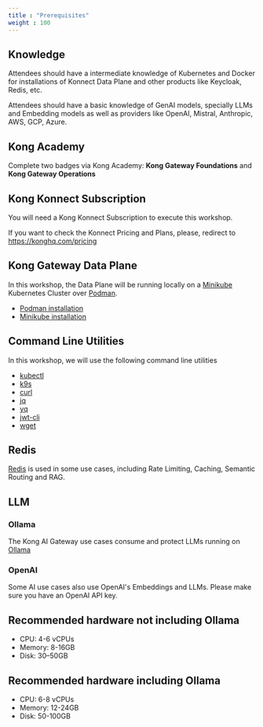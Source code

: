 ```yaml
---
title : "Prerequisites"
weight : 100
---
```



## Knowledge

Attendees should have a intermediate knowledge of Kubernetes and Docker for installations of Konnect Data Plane and other products like Keycloak, Redis, etc.

Attendees should have a basic knowledge of GenAI models, specially LLMs and Embedding models as well as providers like OpenAI, Mistral, Anthropic, AWS, GCP, Azure.


## Kong Academy

Complete two badges via Kong Academy: **Kong Gateway Foundations** and **Kong Gateway Operations**


## Kong Konnect Subscription
You will need a Kong Konnect Subscription to execute this workshop.

If you want to check the Konnect Pricing and Plans, please, redirect to https://konghq.com/pricing


## Kong Gateway Data Plane
In this workshop, the Data Plane will be running locally on a [Minikube](https://minikube.sigs.k8s.io/) Kubernetes Cluster over [Podman](https://podman.io/).

* [Podman installation](https://podman.io/docs/installation)
* [Minikube installation](https://minikube.sigs.k8s.io/docs/start)


## Command Line Utilities
In this workshop, we will use the following command line utilities

* [kubectl](https://kubernetes.io/docs/tasks/tools/#kubectl)
* [k9s](https://k9scli.io/)
* [curl](https://curl.se/)
* [jq](https://jqlang.org/)
* [yq](https://github.com/mikefarah/yq)
* [jwt-cli](https://github.com/mike-engel/jwt-cli)
* [wget](https://www.gnu.org/software/wget/)


## Redis
[Redis](https://redis.io/docs/) is used in some use cases, including Rate Limiting, Caching, Semantic Routing and RAG.


## LLM
### Ollama
The Kong AI Gateway use cases consume and protect LLMs running on [Ollama](https://github.com/ollama)


### OpenAI
Some AI use cases also use OpenAI's Embeddings and LLMs. Please make sure you have an OpenAI API key.



## Recommended hardware not including Ollama

* CPU: 4-6 vCPUs
* Memory: 8-16GB
* Disk: 30–50GB

## Recommended hardware including Ollama

* CPU: 6-8 vCPUs
* Memory: 12-24GB
* Disk:	50-100GB
